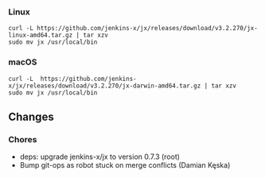 ### Linux

```shell
curl -L https://github.com/jenkins-x/jx/releases/download/v3.2.270/jx-linux-amd64.tar.gz | tar xzv 
sudo mv jx /usr/local/bin
```

### macOS

```shell
curl -L  https://github.com/jenkins-x/jx/releases/download/v3.2.270/jx-darwin-amd64.tar.gz | tar xzv
sudo mv jx /usr/local/bin
```

## Changes

### Chores

* deps: upgrade jenkins-x/jx to version 0.7.3 (root)
* Bump git-ops as robot stuck on merge conflicts (Damian Kęska)
